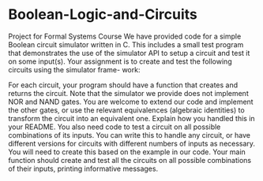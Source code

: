 # Boolean-Logic-and-Circuits
Project for Formal Systems Course
We have provided code for a simple Boolean circuit simulator written in C. This includes a small test program that demonstrates the use of the simulator API to setup a circuit and test it on some input(s).
Your assignment is to create and test the following circuits using the simulator frame- work:

For each circuit, your program should have a function that creates and returns the circuit.
Note that the simulator we provide does not implement NOR and NAND gates. You are welcome to extend our code and implement the other gates, or use the relevant equivalences (algebraic identities) to transform the circuit into an equivalent one. Explain how you handled this in your README.
You also need code to test a circuit on all possible combinations of its inputs. You can write this to handle any circuit, or have different versions for circuits with different numbers of inputs as necessary. You will need to create this based on the example in our code. Your main function should create and test all the circuits on all possible combinations of their inputs, printing informative messages.
